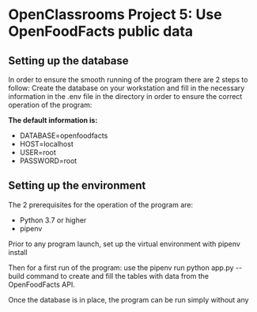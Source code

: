 # OpenClassrooms Project 5: Use OpenFoodFacts public data

## Setting up the database

In order to ensure the smooth running of the program there are 2 steps to follow: Create the database on your workstation and fill in the necessary information in the .env file in the directory in order to ensure the correct operation of the program:

**The default information is:**
- DATABASE=openfoodfacts
- HOST=localhost
- USER=root
- PASSWORD=root

## Setting up the environment 

The 2 prerequisites for the operation of the program are:
- Python 3.7 or higher
- pipenv

Prior to any program launch, set up the virtual environment with pipenv install

Then for a first run of the program: use the pipenv run python app.py --build command to create and fill the tables with data from the OpenFoodFacts API.

Once the database is in place, the program can be run simply without any